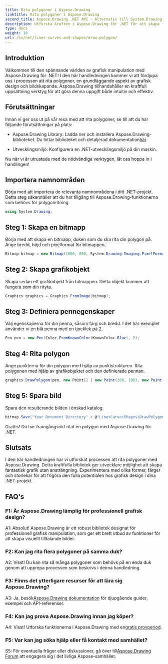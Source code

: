 ```yaml
---
title: Rita polygoner i Aspose.Drawing
linktitle: Rita polygoner i Aspose.Drawing
second_title: Aspose.Drawing .NET API - Alternativ till System.Drawing.Common
description: Utforska kraften i Aspose.Drawing för .NET för att skapa fantastisk grafik. Rita polygoner utan ansträngning med detta intuitiva bibliotek.
type: docs
weight: 18
url: /sv/net/lines-curves-and-shapes/draw-polygon/
---
```

## Introduktion

Välkommen till den spännande världen av grafisk manipulation med Aspose.Drawing för .NET! I den här handledningen kommer vi att fördjupa oss i processen att rita polygoner, en grundläggande aspekt av grafisk design och bildskapande. Aspose.Drawing tillhandahåller en kraftfull uppsättning verktyg för att göra denna uppgift både intuitiv och effektiv.

## Förutsättningar

Innan vi ger oss ut på vår resa med att rita polygoner, se till att du har följande förutsättningar på plats:

- Aspose.Drawing Library: Ladda ner och installera Aspose.Drawing-biblioteket. Du hittar biblioteket och detaljerad dokumentation[här](https://reference.aspose.com/drawing/net/).

- Utvecklingsmiljö: Konfigurera en .NET-utvecklingsmiljö på din maskin.

Nu när vi är utrustade med de nödvändiga verktygen, låt oss hoppa in i handlingen!

## Importera namnområden

Börja med att importera de relevanta namnområdena i ditt .NET-projekt. Detta steg säkerställer att du har tillgång till Aspose.Drawing-funktionerna som behövs för polygonritning.

```csharp
using System.Drawing;
```

## Steg 1: Skapa en bitmapp

Börja med att skapa en bitmapp, duken som du ska rita din polygon på. Ange bredd, höjd och pixelformat för bitmappen.

```csharp
Bitmap bitmap = new Bitmap(1000, 800, System.Drawing.Imaging.PixelFormat.Format32bppPArgb);
```

## Steg 2: Skapa grafikobjekt

Skapa sedan ett grafikobjekt från bitmappen. Detta objekt kommer att fungera som din rityta.

```csharp
Graphics graphics = Graphics.FromImage(bitmap);
```

## Steg 3: Definiera pennegenskaper

Välj egenskaperna för din penna, såsom färg och bredd. I det här exemplet använder vi en blå penna med en tjocklek på 2.

```csharp
Pen pen = new Pen(Color.FromKnownColor(KnownColor.Blue), 2);
```

## Steg 4: Rita polygon

Ange punkterna för din polygon med hjälp av punktstrukturen. Rita polygonen med hjälp av grafikobjektet och den definierade pennan.

```csharp
graphics.DrawPolygon(pen, new Point[] { new Point(100, 100), new Point(500, 700), new Point(900, 100) });
```

## Steg 5: Spara bild

Spara den resulterande bilden i önskad katalog.

```csharp
bitmap.Save("Your Document Directory" + @"LinesCurvesShapes\DrawPolygon_out.png");
```

Grattis! Du har framgångsrikt ritat en polygon med Aspose.Drawing för .NET.

## Slutsats

I den här handledningen har vi utforskat processen att rita polygoner med Aspose.Drawing. Detta kraftfulla bibliotek ger utvecklare möjlighet att skapa fantastisk grafik utan ansträngning. Experimentera med olika former, färger och storlekar för att frigöra den fulla potentialen hos grafisk design i dina .NET-projekt.

## FAQ's

### F1: Är Aspose.Drawing lämplig för professionell grafisk design?

A1: Absolut! Aspose.Drawing är ett robust bibliotek designat för professionell grafisk manipulation, som ger ett brett utbud av funktioner för att skapa visuellt tilltalande bilder.

### F2: Kan jag rita flera polygoner på samma duk?

A2: Visst! Du kan rita så många polygoner som behövs på en enda duk genom att upprepa processen som beskrivs i denna handledning.

### F3: Finns det ytterligare resurser för att lära sig Aspose.Drawing?

 A3: Ja, besök[Aspose.Drawing dokumentation](https://reference.aspose.com/drawing/net/) för djupgående guider, exempel och API-referenser.

### F4: Kan jag prova Aspose.Drawing innan jag köper?

 A4: Visst! Utforska funktionerna i Aspose.Drawing med en[gratis provperiod](https://releases.aspose.com/).

### F5: Var kan jag söka hjälp eller få kontakt med samhället?

 S5: För eventuella frågor eller diskussioner, gå över till[Aspose.Drawing Forum](https://forum.aspose.com/c/diagram/17) att engagera sig i det livliga Aspose-samhället.